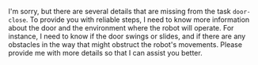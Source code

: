 I'm sorry, but there are several details that are missing from the task `door-close`. To provide you with reliable steps, I need to know more information about the door and the environment where the robot will operate. For instance, I need to know if the door swings or slides, and if there are any obstacles in the way that might obstruct the robot's movements. Please provide me with more details so that I can assist you better.